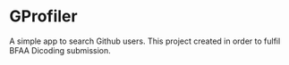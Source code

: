 # GProfiler
A simple app to search Github users. This project created in order to fulfil BFAA Dicoding submission.
